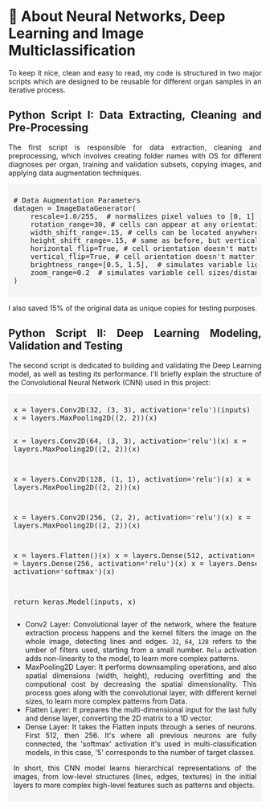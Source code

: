 # 🐍 About Neural Networks, Deep Learning and Image Multiclassification</h1>
<div style="text-align:justify">
To keep it nice, clean and easy to read, my code is structured in two major scripts which are designed to be reusable for different organ samples in an iterative process.

## Python Script I: Data Extracting, Cleaning and Pre-Processing
<p>The first script is responsible for data extraction, cleaning and preprocessing, which involves creating folder names with OS for different diagnoses per organ, training and validation subsets, copying images, and applying data augmentation techniques.</p>
<div style="padding:10px; background-color: #f5f5f5;">
<pre>
# Data Augmentation Parameters
datagen = ImageDataGenerator(
    rescale=1.0/255,  # normalizes pixel values to [0, 1]
    rotation_range=30, # cells can appear at any orientation
    width_shift_range=.15, # cells can be located anywhere
    height_shift_range=.15, # same as before, but vertically
    horizontal_flip=True, # cell orientation doesn't matter
    vertical_flip=True, # cell orientation doesn't matter
    brightness_range=[0.5, 1.5],  # simulates variable lighting/staining
    zoom_range=0.2  # simulates variable cell sizes/distances
)
</pre>
</div>
<p>I also saved 15% of the original data as unique copies for testing purposes.</p>

## Python Script II: Deep Learning Modeling, Validation and Testing
<p>The second script is dedicated to building and validating the Deep Learning model, as well as testing its performance. I'll briefly explain the structure of the Convolutional Neural Network (CNN) used in this project:</p>
<div style="padding:10px; background-color: #f5f5f5;">
<pre>
x = layers.Conv2D(32, (3, 3), activation='relu')(inputs)
x = layers.MaxPooling2D((2, 2))(x)

x = layers.Conv2D(64, (3, 3), activation='relu')(x)
x = layers.MaxPooling2D((2, 2))(x)

x = layers.Conv2D(128, (1, 1), activation='relu')(x)
x = layers.MaxPooling2D((2, 2))(x)

x = layers.Conv2D(256, (2, 2), activation='relu')(x)
x = layers.MaxPooling2D((2, 2))(x)

x = layers.Flatten()(x)
x = layers.Dense(512, activation='relu')(x)
x = layers.Dense(256, activation='relu')(x)
x = layers.Dense(5, activation='softmax')(x)

return keras.Model(inputs, x)
</pre>

* Conv2 Layer: Convolutional layer of the network, where the feature extraction process happens and the kernel filters the image on the whole image, detecting lines and edges. `32`, `64`, `128` refers to the umber of filters used, starting from a small number. `Relu` activation adds non-linearity to the model, to learn more complex patterns.
* MaxPooling2D Layer: It performs downsampling operations, and also spatial dimensions (width, height), reducing overfitting and the computional cost by decreasing the spatial dimensionality. This process goes along with the convolutional layer, with different kernel sizes, to learn more complex patterns from Data.
* Flatten Layer: It prepares the multi-dimensional input for the last fully and dense layer, converting the 2D matrix to a 1D vector.
* Dense Layer: It takes the Flatten inputs through a series of neurons. First 512, then 256. It's where all previous neurons are fully connected, the 'softmax' activation it's used in multi-classification models, in this case, '5' corresponds to the number of target classes.

In short, this CNN model learns hierarchical representations of the images, from low-level structures (lines, edges, textures) in the initial layers to more complex high-level features such as patterns and objects.
</div>
